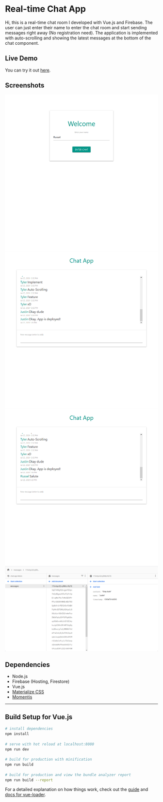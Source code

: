 # Real-time Chat App

Hi, this is a real-time chat room I developed with Vue.js and Firebase. The user can just enter their name to enter the chat room and start sending messages right away (No registration need). The application is implemented with auto-scrolling and showing the latest messages at the bottom of the chat component.

## Live Demo

You can try it out [here](https://chat-app-8de2c.web.app/).

## Screenshots

![](screenshots/Screenshot_1.png)
![](screenshots/Screenshot_2.png)
![](screenshots/Screenshot_3.png)
![](screenshots/Screenshot_4.png)

## Dependencies 

- Node.js 
- Firebase (Hosting, Firestore)
- Vue.js
- [Materialize CSS](https://materializecss.com/)
- [Momentjs](https://momentjs.com/)

---

## Build Setup for Vue.js

``` bash
# install dependencies
npm install

# serve with hot reload at localhost:8080
npm run dev

# build for production with minification
npm run build

# build for production and view the bundle analyzer report
npm run build --report
```

For a detailed explanation on how things work, check out the [guide](http://vuejs-templates.github.io/webpack/) and [docs for vue-loader](http://vuejs.github.io/vue-loader).
